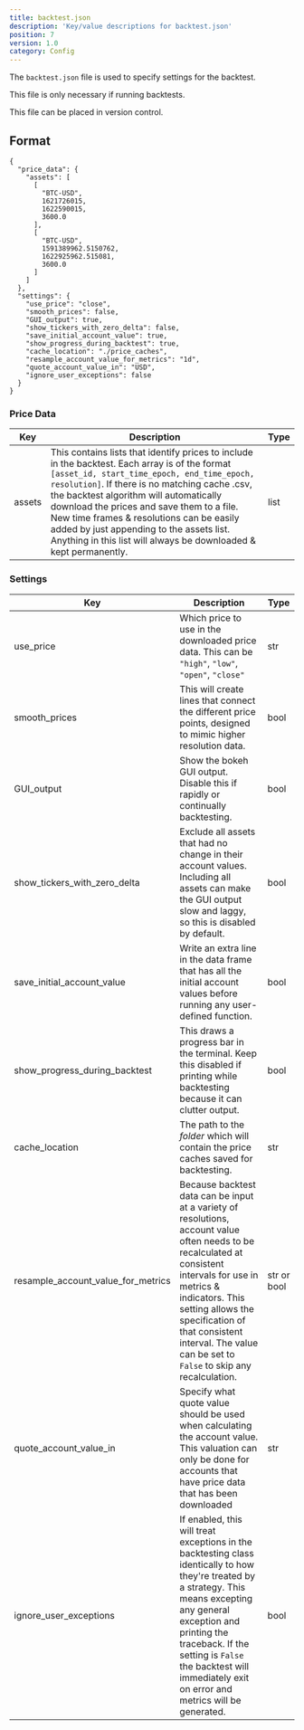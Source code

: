 ```yaml
---
title: backtest.json
description: 'Key/value descriptions for backtest.json'
position: 7
version: 1.0
category: Config
---
```


The `backtest.json` file is used to specify settings for the backtest. 

This file is only necessary if running backtests.

This file can be placed in version control.

## Format

```json[backtest.json]
{
  "price_data": {
    "assets": [
      [
        "BTC-USD",
        1621726015,
        1622590015,
        3600.0
      ],
      [
        "BTC-USD",
        1591389962.5150762,
        1622925962.515081,
        3600.0
      ]
    ]
  },
  "settings": {
    "use_price": "close",
    "smooth_prices": false,
    "GUI_output": true,
    "show_tickers_with_zero_delta": false,
    "save_initial_account_value": true,
    "show_progress_during_backtest": true,
    "cache_location": "./price_caches",
    "resample_account_value_for_metrics": "1d",
    "quote_account_value_in": "USD",
    "ignore_user_exceptions": false
  }
}
```

### Price Data

| Key    | Description                                                  | Type |
| ------ | ------------------------------------------------------------ | ---- |
| assets | This contains lists that identify prices to include in the backtest. Each array is of the format `[asset_id, start_time_epoch, end_time_epoch, resolution]`. If there is no matching cache .csv, the backtest algorithm will automatically download the prices and save them to a file. New time frames & resolutions can be easily added by just appending to the assets list. Anything in this list will always be downloaded & kept permanently. | list |

### Settings

| Key                                | Description                                                  | Type        |
| ---------------------------------- | ------------------------------------------------------------ | ----------- |
| use_price                          | Which price to use in the downloaded price data. This can be `"high"`, `"low"`, `"open"`, `"close"` | str         |
| smooth_prices                      | This will create lines that connect the different price points, designed to mimic higher resolution data. | bool        |
| GUI_output                         | Show the bokeh GUI output. Disable this if rapidly or continually backtesting. | bool        |
| show_tickers_with_zero_delta       | Exclude all assets that had no change in their account values. Including all assets can make the GUI output slow and laggy, so this is disabled by default. | bool        |
| save_initial_account_value         | Write an extra line in the data frame that has all the initial account values before running any user-defined function. | bool        |
| show_progress_during_backtest      | This draws a progress bar in the terminal. Keep this disabled if printing while backtesting because it can clutter output. | bool        |
| cache_location                     | The path to the *folder* which will contain the price caches saved for backtesting. | str         |
| resample_account_value_for_metrics | Because backtest data can be input at a variety of resolutions, account value often needs to be recalculated at consistent intervals for use in metrics & indicators. This setting allows the specification of that consistent interval. The value can be set to `False` to skip any recalculation. | str or bool |
| quote_account_value_in             | Specify what quote value should be used when calculating the account value. This valuation can only be done for accounts that have price data that has been downloaded | str         |
| ignore_user_exceptions             | If enabled, this will treat exceptions in the backtesting class identically to how they're treated by a strategy. This means excepting any general exception and printing the traceback. If the setting is `False` the backtest will immediately exit on error and metrics will be generated. | bool        |


